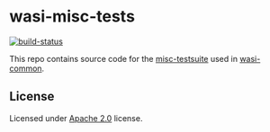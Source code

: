 # wasi-misc-tests
[![build-status]][actions]

[build-status]: https://github.com/CraneStation/wasi-misc-tests/workflows/Continuous%20Integration/badge.svg
[actions]: https://github.com/CraneStation/wasi-misc-tests/actions
[misc-testsuite]: https://github.com/CraneStation/wasi-common/tree/master/misc_testsuite
[wasi-common]: https://github.com/CraneStation/wasi-common

This repo contains source code for the [misc-testsuite] used in [wasi-common].

## License

Licensed under [Apache 2.0](LICENSE) license.
